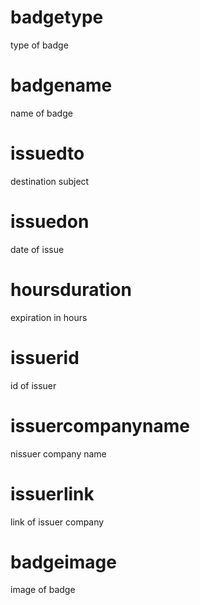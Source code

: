# badgetype

type of badge

# badgename

name of badge

# issuedto

destination subject

# issuedon

date of issue

# hoursduration

expiration in hours

# issuerid

id of issuer

# issuercompanyname

nissuer company name

# issuerlink

link of issuer company

# badgeimage

image of badge